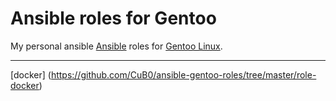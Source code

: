 # Ansible roles for Gentoo

My personal ansible [Ansible](http://www.ansible.com) roles for [Gentoo Linux](https://www.gentoo.org).

---

[docker] (https://github.com/CuB0/ansible-gentoo-roles/tree/master/role-docker) 
